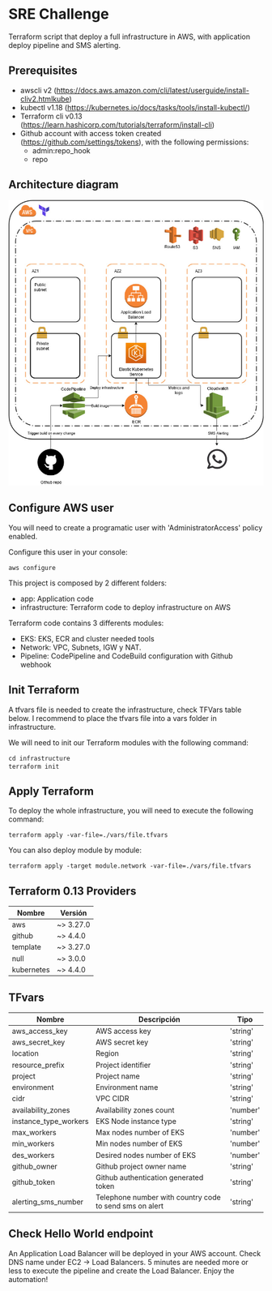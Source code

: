 # SRE Challenge

Terraform script that deploy a full infrastructure in AWS, with application deploy pipeline and SMS alerting.

## Prerequisites

- awscli v2 (https://docs.aws.amazon.com/cli/latest/userguide/install-cliv2.htmlkube)
- kubectl v1.18 (https://kubernetes.io/docs/tasks/tools/install-kubectl/)
- Terraform cli v0.13 (https://learn.hashicorp.com/tutorials/terraform/install-cli)
- Github account with access token created (https://github.com/settings/tokens), with the following permissions:
    - admin:repo_hook
    - repo

## Architecture diagram

<img src="./challenge-sre-diagram.jpg">

## Configure AWS user

You will need to create a programatic user with 'AdministratorAccess' policy enabled.

Configure this user in your console:

```
aws configure
```

This project is composed by 2 different folders:
- app: Application code
- infrastructure: Terraform code to deploy infrastructure on AWS

Terraform code contains 3 differents modules:

- EKS: EKS, ECR and cluster needed tools 
- Network: VPC, Subnets, IGW y NAT.
- Pipeline: CodePipeline and CodeBuild configuration with Github webhook

## Init Terraform

A tfvars file is needed to create the infrastructure, check TFVars table below. I recommend to place the tfvars file into a vars folder in infrastructure.

We will need to init our Terraform modules with the following command:

```
cd infrastructure
terraform init
```

## Apply Terraform

To deploy the whole infrastructure, you will need to execute the following command:

```
terraform apply -var-file=./vars/file.tfvars
```

You can also deploy module by module:

```
terraform apply -target module.network -var-file=./vars/file.tfvars
```

## Terraform 0.13 Providers

|     Nombre   |   Versión   |
|--------------|-------------|
|     aws      |  ~> 3.27.0  |
|   github     |  ~> 4.4.0   |
|  template    |  ~> 3.27.0  |
|    null      |  ~> 3.0.0   |
|  kubernetes  |  ~> 4.4.0   |

## TFvars

|          Nombre           |                        Descripción                              |        Tipo         |
|---------------------------|-----------------------------------------------------------------|---------------------|
|aws_access_key             |AWS access key                                                   |'string'             |
|aws_secret_key             |AWS secret key                                                   |'string'             |
|location                   |Region                                                           |'string'             |
|resource_prefix            |Project identifier                                               |'string'             |
|project                    |Project name                                                     |'string'             |
|environment                |Environment name                                                 |'string'             |
|cidr                       |VPC CIDR                                                         |'string'             |
|availability_zones         |Availability zones count                                         |'number'             |
|instance_type_workers      |EKS Node instance type                                           |'string'             |
|max_workers                |Max nodes number of EKS                                          |'number'             |
|min_workers                |Min nodes number of EKS                                          |'number'             |
|des_workers                |Desired nodes number of EKS                                      |'number'             |
|github_owner               |Github project owner name                                        |'string'             |
|github_token               |Github authentication generated token                            |'string'             |
|alerting_sms_number        |Telephone number with country code to send sms on alert          |'string'             |

## Check Hello World endpoint

An Application Load Balancer will be deployed in your AWS account. Check DNS name under EC2 -> Load Balancers. 
5 minutes are needed more or less to execute the pipeline and create the Load Balancer. Enjoy the automation!